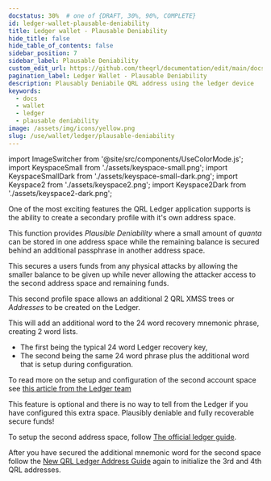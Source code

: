 ```yaml
---
docstatus: 30%  # one of {DRAFT, 30%, 90%, COMPLETE}
id: ledger-wallet-plausable-deniability
title: Ledger wallet - Plausable Deniability 
hide_title: false
hide_table_of_contents: false
sidebar_position: 7
sidebar_label: Plausable Deniability
custom_edit_url: https://github.com/theqrl/documentation/edit/main/docs/Use/Wallet/Ledger/plausable-deniability.md
pagination_label: Ledger Wallet - Plausable Deniability
description: Plausably Deniabile QRL address using the ledger device
keywords:
  - docs
  - wallet
  - ledger
  - plausable deniability
image: /assets/img/icons/yellow.png
slug: /use/wallet/ledger/plausable-deniability
---
```


import ImageSwitcher from '@site/src/components/UseColorMode.js';
import KeyspaceSmall from './assets/keyspace-small.png';
import KeyspaceSmallDark from './assets/keyspace-small-dark.png';
import Keyspace2 from './assets/keyspace2.png';
import Keyspace2Dark from './assets/keyspace2-dark.png';

One of the most exciting features the QRL Ledger application supports is the ability to create a secondary profile with it's own address space. 

This function provides *Plausible Deniability* where a small amount of $quanta$ can be stored in one address space while the remaining balance is secured behind an additional passphrase in another address space.

This secures a users funds from any physical attacks by allowing the smaller balance to be given up while never allowing the attacker access to the second address space and remaining funds.

This second profile space allows an additional $2$ QRL XMSS trees or *Addresses* to be created on the Ledger. 

This will add an additional word to the 24 word recovery mnemonic phrase, creating 2 word lists. 

- The first being the typical 24 word Ledger recovery key, 
- The second being the same 24 word phrase plus the additional word that is setup during configuration.


<div style={{textAlign: 'center'}}>
  <ImageSwitcher 
    lightImageSrc={Keyspace2}
    darkImageSrc={Keyspace2Dark}
  />
</div>


To read more on the setup and configuration of the second account space see [this article from the Ledger team](https://support.ledger.com/hc/en-us/articles/115005214529-Advanced-passphrase-security)

This feature is optional and there is no way to tell from the Ledger if you have configured this extra space. Plausibly deniable and fully recoverable secure funds!

To setup the second address space, follow [The official ledger guide](https://support.ledger.com/hc/en-us/articles/115005214529-Advanced-passphrase-security). 

After you have secured the additional mnemonic word for the second space follow the [New QRL Ledger Address Guide](/use/wallet/ledger/new) again to initialize the 3rd and 4th QRL addresses.
